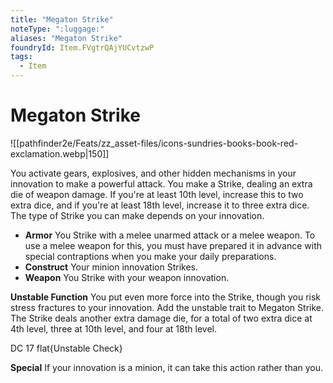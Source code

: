 ```yaml
---
title: "Megaton Strike"
noteType: ":luggage:"
aliases: "Megaton Strike"
foundryId: Item.FVgtrQAjYUCvtzwP
tags:
  - Item
---
```


# Megaton Strike
![[pathfinder2e/Feats/zz_asset-files/icons-sundries-books-book-red-exclamation.webp|150]]

You activate gears, explosives, and other hidden mechanisms in your innovation to make a powerful attack. You make a Strike, dealing an extra die of weapon damage. If you're at least 10th level, increase this to two extra dice, and if you're at least 18th level, increase it to three extra dice. The type of Strike you can make depends on your innovation.

*   **Armor** You Strike with a melee unarmed attack or a melee weapon. To use a melee weapon for this, you must have prepared it in advance with special contraptions when you make your daily preparations.
*   **Construct** Your minion innovation Strikes.
*   **Weapon** You Strike with your weapon innovation.

**Unstable Function** You put even more force into the Strike, though you risk stress fractures to your innovation. Add the unstable trait to Megaton Strike. The Strike deals another extra damage die, for a total of two extra dice at 4th level, three at 10th level, and four at 18th level.

DC 17 flat{Unstable Check}

**Special** If your innovation is a minion, it can take this action rather than you.
